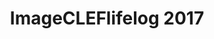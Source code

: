 ---
title: 'ImageCLEFlifelog 2017'
desc: 'ImageCLEFlifelog 2017 is a challenge targeting specific problems within lifelogging.'
link: https://www.imageclef.org/2017/lifelog
---
